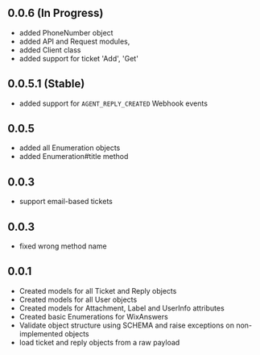 0.0.6 (In Progress)
------
* added PhoneNumber object
* added API and Request modules, 
* added Client class
* added support for ticket 'Add', 'Get'


0.0.5.1 (Stable)
----------------
* added support for `AGENT_REPLY_CREATED` Webhook events 

0.0.5
------
* added all Enumeration objects
* added Enumeration#title method

0.0.3
------
* support email-based tickets

0.0.3
------
* fixed wrong method name

0.0.1
------

* Created models for all Ticket and Reply objects
* Created models for all User objects
* Created models for Attachment, Label and UserInfo attributes
* Created basic Enumerations for WixAnswers 
* Validate object structure using SCHEMA and raise exceptions on non-implemented objects
* load ticket and reply objects from a raw payload